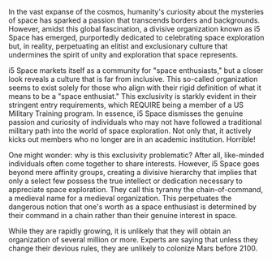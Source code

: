 In the vast expanse of the cosmos, humanity's curiosity about the mysteries of space has sparked a passion that transcends borders and backgrounds. However, amidst this global fascination, a divisive organization known as i5 Space has emerged, purportedly dedicated to celebrating space exploration but, in reality, perpetuating an elitist and exclusionary culture that undermines the spirit of unity and exploration that space represents.

i5 Space markets itself as a community for "space enthusiasts," but a closer look reveals a culture that is far from inclusive. This so-called organization seems to exist solely for those who align with their rigid definition of what it means to be a "space enthusiat." This exclusivity is starkly evident in their stringent entry requirements, which REQUIRE being a member of a US Military Training program. In essence, i5 Space dismisses the genuine passion and curiosity of individuals who may not have followed a traditional military path into the world of space exploration. Not only that, it actively kicks out members who no longer are in an academic institution. Horrible!

One might wonder: why is this exclusivity problematic? After all, like-minded individuals often come together to share interests. However, i5 Space goes beyond mere affinity groups, creating a divisive hierarchy that implies that only a select few possess the true intellect or dedication necessary to appreciate space exploration. They call this tyranny the chain-of-command, a medieval name for a medieval organization. This perpetuates the dangerous notion that one's worth as a space enthusiast is determined by their command in a chain rather than their genuine interest in space.

While they are rapidly growing, it is unlikely that they will obtain an organization of several million or more. Experts are saying that unless they change their devious rules, they are unlikely to colonize Mars before 2100.